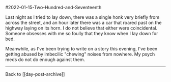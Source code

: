 #2022-01-15-Two-Hundred-and-Seventeenth

Last night as I tried to lay down, there was a single honk very briefly from across the street, and an hour later there was a car that roared past on the highway laying on its horn.  I do not believe that either were coincidental.  Someone obsesses with me so foully that they know when I lay down for bed.

Meanwhile, as I've been trying to write on a story this evening, I've been getting abused by imbecilic "chewing" noises from nowhere.  My psych meds do not do enough against them.

---
Back to [[day-post-archive]]